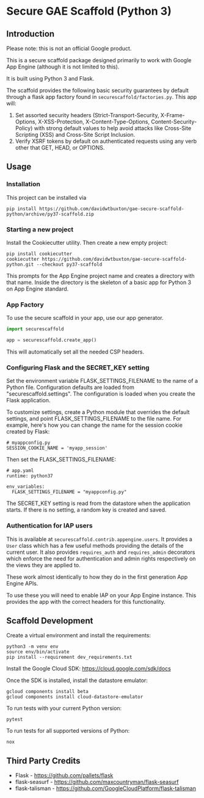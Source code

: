 # Secure GAE Scaffold (Python 3)

## Introduction

Please note: this is not an official Google product.

This is a secure scaffold package designed primarily to work with
Google App Engine (although it is not limited to this).

It is built using Python 3 and Flask.

The scaffold provides the following basic security guarantees by default through
a flask app factory found in `securescaffold/factories.py`. This app will:

1. Set assorted security headers (Strict-Transport-Security, X-Frame-Options,
   X-XSS-Protection, X-Content-Type-Options, Content-Security-Policy) with
   strong default values to help avoid attacks like Cross-Site Scripting (XSS)
   and Cross-Site Script Inclusion.
1. Verify XSRF tokens by default on authenticated requests using any verb other
   that GET, HEAD, or OPTIONS.


## Usage

### Installation

This project can be installed via

`pip install https://github.com/davidwtbuxton/gae-secure-scaffold-python/archive/py37-scaffold.zip`


### Starting a new project

Install the Cookiecutter utility. Then create a new empty project:

    pip install cookiecutter
    cookiecutter https://github.com/davidwtbuxton/gae-secure-scaffold-python.git --checkout py37-scaffold

This prompts for the App Engine project name and creates a directory with that name. Inside the directory is the skeleton of a basic app for Python 3 on App Engine standard.


### App Factory

To use the secure scaffold in your app, use our app generator.

```python
import securescaffold

app = securescaffold.create_app()
```

This will automatically set all the needed CSP headers.


### Configuring Flask and the SECRET_KEY setting

Set the environment variable FLASK_SETTINGS_FILENAME to the name of a Python file. Configuration defaults are loaded from "securescaffold.settings". The configuration is loaded when you create the Flask application.

To customize settings, create a Python module that overrides the default settings, and point FLASK_SETTINGS_FILENAME to the file name. For example, here's how you can change the name for the session cookie created by Flask:

    # myappconfig.py
    SESSION_COOKIE_NAME = 'myapp_session'

Then set the FLASK_SETTINGS_FILENAME:

    # app.yaml
    runtime: python37

    env_variables:
      FLASK_SETTINGS_FILENAME = "myappconfig.py"

The SECRET_KEY setting is read from the datastore when the application starts. If there is no setting, a random key is created and saved.


### Authentication for IAP users

This is available at `securescaffold.contrib.appengine.users`. It provides a `User`
class which has a few useful methods providing the details of the current user.
It also provides `requires_auth` and `requires_admin` decorators which enforce the need
for authentication and admin rights respectively on the views they are applied to.

These work almost identically to how they do in the first generation App Engine APIs.

To use these you will need to enable IAP on your App Engine instance. This provides the app with the correct headers for this functionality.


## Scaffold Development

Create a virtual environment and install the requirements:

    python3 -m venv env
    source env/bin/activate
    pip install --requirement dev_requirements.txt

Install the Google Cloud SDK: https://cloud.google.com/sdk/docs

Once the SDK is installed, install the datastore emulator:

    gcloud components install beta
    gcloud components install cloud-datastore-emulator

To run tests with your current Python version:

    pytest

To run tests for all supported versions of Python:

    nox


## Third Party Credits

- Flask - https://github.com/pallets/flask
- flask-seasurf - https://github.com/maxcountryman/flask-seasurf
- flask-talisman - https://github.com/GoogleCloudPlatform/flask-talisman
